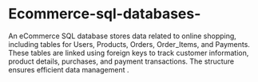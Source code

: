 # Ecommerce-sql-databases-
An eCommerce SQL database stores data related to online shopping, including tables for Users, Products, Orders, Order_Items, and Payments. These tables are linked using foreign keys to track customer information, product details, purchases, and payment transactions. The structure ensures efficient data management . 
